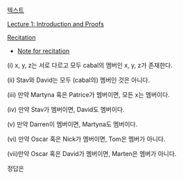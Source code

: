 [텍스트](http://ocw.mit.edu/courses/electrical-engineering-and-computer-science/6-042j-mathematics-for-computer-science-fall-2010/readings/MIT6_042JF10_chap01.pdf)

[Lecture 1: Introduction and Proofs](http://ocw.mit.edu/courses/electrical-engineering-and-computer-science/6-042j-mathematics-for-computer-science-fall-2010/video-lectures/lecture-1-introduction-and-proofs/)

[Recitation](http://ocw.mit.edu/courses/electrical-engineering-and-computer-science/6-042j-mathematics-for-computer-science-fall-2010/recitations/MIT6_042JF10_rec01.pdf)

  * [Note for recitation](http://ocw.mit.edu/courses/electrical-engineering-and-computer-science/6-042j-mathematics-for-computer-science-fall-2010/recitations/MIT6_042JF10_rec01_sol.pdf)

(i) x, y, z는 서로 다르고 모두 cabal의 멤버인 x, y, z가 존재한다.

(ii) Stav와 David는 모두 (cabal의) 멤버인 것은 아니다.

(iii) 만약 Martyna 혹은 Patrice가 멤버이면, 모든 x는 멤버이다.

(iv) 만약 Stav가 멤버이면, David도 멤버이다.

(v) 만약 Darren이 멤버이면, Martyna도 멤버이다.

(vi) 만약 Oscar 혹은 Nick가 멤버이면, Tom은 멤버가 아니다.

(vii)만약 Oscar 혹은 David가 멤버이면, Marten은 멤버가 아니다.

정답은